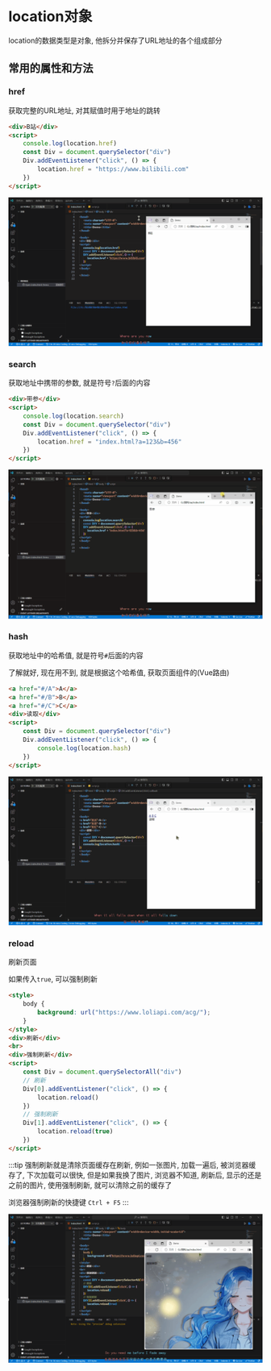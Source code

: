 # location对象

location的数据类型是对象, 他拆分并保存了URL地址的各个组成部分

## 常用的属性和方法

### href

获取完整的URL地址, 对其赋值时用于地址的跳转

```html
<div>B站</div>
<script>
    console.log(location.href)
    const Div = document.querySelector("div")
    Div.addEventListener("click", () => {
        location.href = "https://www.bilibili.com"
    })
</script>
```

![80219628978360877a1df7a4c44b6597c642704a](Assets/80219628978360877a1df7a4c44b6597c642704a.gif)

### search

获取地址中携带的参数, 就是符号`?`后面的内容

```html
<div>带参</div>
<script>
    console.log(location.search)
    const Div = document.querySelector("div")
    Div.addEventListener("click", () => {
        location.href = "index.html?a=123&b=456"
    })
</script>
```

![4436dbd30476dc906780c4a7b984068575ff262c](Assets/4436dbd30476dc906780c4a7b984068575ff262c.gif)

### hash

获取地址中的哈希值, 就是符号`#`后面的内容

了解就好, 现在用不到, 就是根据这个哈希值, 获取页面组件的(Vue路由)

```html
<a href="#/A">A</a>
<a href="#/B">B</a>
<a href="#/C">C</a>
<div>读取</div>
<script>
    const Div = document.querySelector("div")
    Div.addEventListener("click", () => {
    	console.log(location.hash)
	})
</script>
```

![60304898122fc2ad00f075b22c9a92b5b9438f48](Assets/60304898122fc2ad00f075b22c9a92b5b9438f48.gif)

### reload

刷新页面

如果传入`true`, 可以强制刷新

```html
<style>
    body {
        background: url("https://www.loliapi.com/acg/");
    }
</style>
<div>刷新</div>
<br>
<div>强制刷新</div>
<script>
    const Div = document.querySelectorAll("div")
    // 刷新
    Div[0].addEventListener("click", () => {
        location.reload()
    })
    // 强制刷新
    Div[1].addEventListener("click", () => {
        location.reload(true)
    })
</script>
```

:::tip
强制刷新就是清除页面缓存在刷新, 例如一张图片, 加载一遍后, 被浏览器缓存了, 下次加载可以很快, 但是如果我换了图片, 浏览器不知道, 刷新后, 显示的还是之前的图片, 使用强制刷新, 就可以清除之前的缓存了

浏览器强制刷新的快捷键 `Ctrl + F5`
:::

![41fe2d73223918528328f2d7b57f156a7b85a591](Assets/41fe2d73223918528328f2d7b57f156a7b85a591.gif)
